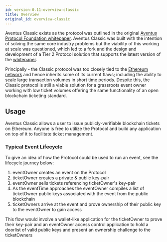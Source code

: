 ```yaml
---
id: version-0.11-overview-classic
title: Overview
original_id: overview-classic
---
```


Aventus Classic exists as the protocol was outlined in the original [Aventus Protocol Foundation whitepaper](https://aventus.io/wp-content/uploads/2019/03/Whitepaper.pdf). Aventus Classic was built with the intention of solving the same core industry problems but the viability of this working at scale was questioned, which led to a fork and the design and development of a Tier 2 Protocol solution that supports the latest version of the [whitepaper](https://aventus.io/doc/whitepaper.pdf).

Principally - the Classic protocol was too closely tied to the [Ethereum network](https://en.wikipedia.org/wiki/Ethereum) and hence inherits some of its current flaws; including the ability to scale large transaction volumes in short time periods. Despite this, the Classic protocol is still a viable solution for a grassroots event owner working with low ticket volumes offering the same functionality of an open blockchain ticketing standard.

## Usage

Aventus Classic allows a user to issue publicly-verifiable blockchain tickets on Ethereum. Anyone is free to utilize the Protocol and build any application on top of it to facilitate ticket management.

### Typical Event Lifecycle

To give an idea of how the Protocol could be used to run an event, see the lifecycle journey below:

1. eventOwner creates an event on the Protocol
2. ticketOwner creates a private & public key-pair
3. eventOwner sells tickets referencing ticketOwner's key-pair
4. As the eventTime approaches the eventOwner compiles a list of ticketOwner public keys associated with the event from the public blockchain
5. ticketOwners arrive at the event and prove ownership of their public key to the eventOwner to gain access

This flow would involve a wallet-like application for the ticketOwner to prove their key-pair and an eventOwner access control application to hold a doorlist of valid public keys and present an ownership challenge to the ticketOwners
